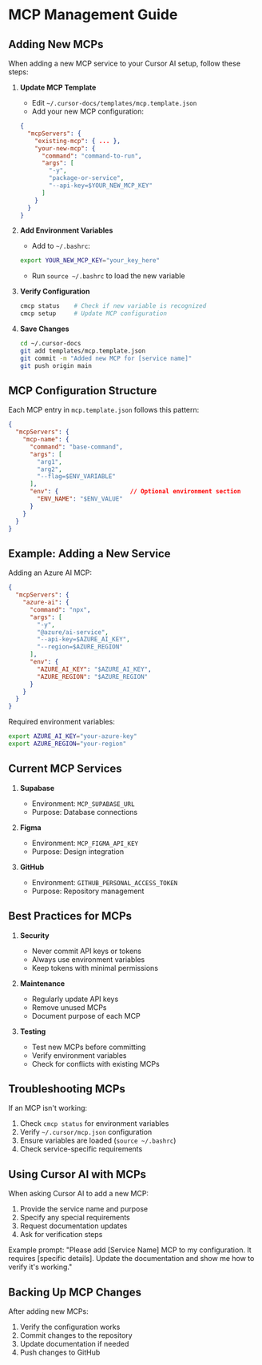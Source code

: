 # MCP Management Guide

## Adding New MCPs

When adding a new MCP service to your Cursor AI setup, follow these steps:

1. **Update MCP Template**
   - Edit `~/.cursor-docs/templates/mcp.template.json`
   - Add your new MCP configuration:
   ```json
   {
     "mcpServers": {
       "existing-mcp": { ... },
       "your-new-mcp": {
         "command": "command-to-run",
         "args": [
           "-y",
           "package-or-service",
           "--api-key=$YOUR_NEW_MCP_KEY"
         ]
       }
     }
   }
   ```

2. **Add Environment Variables**
   - Add to `~/.bashrc`:
   ```bash
   export YOUR_NEW_MCP_KEY="your_key_here"
   ```
   - Run `source ~/.bashrc` to load the new variable

3. **Verify Configuration**
   ```bash
   cmcp status    # Check if new variable is recognized
   cmcp setup     # Update MCP configuration
   ```

4. **Save Changes**
   ```bash
   cd ~/.cursor-docs
   git add templates/mcp.template.json
   git commit -m "Added new MCP for [service name]"
   git push origin main
   ```

## MCP Configuration Structure

Each MCP entry in `mcp.template.json` follows this pattern:
```json
{
  "mcpServers": {
    "mcp-name": {
      "command": "base-command",
      "args": [
        "arg1",
        "arg2",
        "--flag=$ENV_VARIABLE"
      ],
      "env": {                    // Optional environment section
        "ENV_NAME": "$ENV_VALUE"
      }
    }
  }
}
```

## Example: Adding a New Service

Adding an Azure AI MCP:
```json
{
  "mcpServers": {
    "azure-ai": {
      "command": "npx",
      "args": [
        "-y",
        "@azure/ai-service",
        "--api-key=$AZURE_AI_KEY",
        "--region=$AZURE_REGION"
      ],
      "env": {
        "AZURE_AI_KEY": "$AZURE_AI_KEY",
        "AZURE_REGION": "$AZURE_REGION"
      }
    }
  }
}
```

Required environment variables:
```bash
export AZURE_AI_KEY="your-azure-key"
export AZURE_REGION="your-region"
```

## Current MCP Services

1. **Supabase**
   - Environment: `MCP_SUPABASE_URL`
   - Purpose: Database connections

2. **Figma**
   - Environment: `MCP_FIGMA_API_KEY`
   - Purpose: Design integration

3. **GitHub**
   - Environment: `GITHUB_PERSONAL_ACCESS_TOKEN`
   - Purpose: Repository management

## Best Practices for MCPs

1. **Security**
   - Never commit API keys or tokens
   - Always use environment variables
   - Keep tokens with minimal permissions

2. **Maintenance**
   - Regularly update API keys
   - Remove unused MCPs
   - Document purpose of each MCP

3. **Testing**
   - Test new MCPs before committing
   - Verify environment variables
   - Check for conflicts with existing MCPs

## Troubleshooting MCPs

If an MCP isn't working:
1. Check `cmcp status` for environment variables
2. Verify `~/.cursor/mcp.json` configuration
3. Ensure variables are loaded (`source ~/.bashrc`)
4. Check service-specific requirements

## Using Cursor AI with MCPs

When asking Cursor AI to add a new MCP:
1. Provide the service name and purpose
2. Specify any special requirements
3. Request documentation updates
4. Ask for verification steps

Example prompt:
"Please add [Service Name] MCP to my configuration. It requires [specific details]. Update the documentation and show me how to verify it's working."

## Backing Up MCP Changes

After adding new MCPs:
1. Verify the configuration works
2. Commit changes to the repository
3. Update documentation if needed
4. Push changes to GitHub